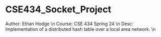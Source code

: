 # CSE434_Socket_Project

Author: Ethan Hodge \n
Course: CSE 434 Spring 24 \n
Desc: Implementation of a distributed hash table over a local area network. \n
